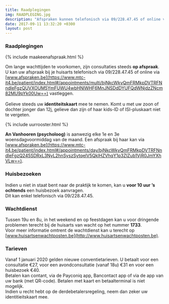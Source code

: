 ```yaml
---
title: Raadplegingen
img: RAADPLEGING.jpg
description: "Afspraken kunnen telefonisch via 09/228.47.45 of online via www.afspraken.be gemaakt worden."
date: 2017-09-11 13:32:20 +0300
layout: post
---
```



### Raadplegingen

{% include maakeenafspraak.html %}

Om lange wachttijden te voorkomen, zijn consultaties steeds **op afspraak**. <br>
U kan uw afspraak bij je huisarts telefonisch via 09/228.47.45 of online via [www.afspraken.be](https://www.mtc-it4.be/patient/index.html#/appointments/multi/bjNkcWkyQmFRMkpDVTRFNndleFgzQUVXOUM5YmFUWU4wbHNlWHF6MnJNSDdDYUFQdWNjdzZNcm82MU9pYk00Uw==) vastleggen.<br> <br>
Gelieve steeds uw **identiteitskaart** mee te nemen. Komt u met uw zoon of dochter jonger dan 12j, gelieve dan zijn of haar kids-ID of ISI-pluskaart niet te vergeten.

{% include uurrooster.html %}

**An Vanhooren (psycholoog)** is aanwezig elke 1e en 3e woensdagvoormiddag van de maand. Een afspraak bij haar kan via   [www.afspraken.be](https://www.mtc-it4.be/patient/index.html#/appointments/day/bjNkcWkyQmFRMkpDVTRFNndleFgzQ245SDRxL3NyL2hnSyszSytqelV5QklHZVhqY1p3ZlZub1VjR0JmYXhVLw==).

### Huisbezoeken

Indien u niet in staat bent naar de praktijk te komen, kan u **voor 10 uur ’s ochtends** een huisbezoek aanvragen. <br>
Dit kan enkel telefonisch via 09/228.47.45.


### Wachtdienst

Tussen 19u en 8u, in het weekend en op feestdagen kan u voor dringende problemen terecht bij de huisarts van wacht op het nummer **1733**. <br>
Voor meer informatie omtrent de wachtdienst kan u terecht op [www.huisartsenwachtposten.be](http://www.huisartsenwachtposten.be).

### Tarieven
Vanaf 1 januari 2020 gelden nieuwe conventietarieven. U betaalt voor een consultatie €27, voor een avondconsultatie (vanaf 18u) €31 en voor een huisbezoek €40. <br>
Betalen kan contant, via de Payconiq app, Bancontact app of via de app van uw bank (met QR-code). Betalen met kaart en betaalterminal is niet mogelijk. <br>
Indien u recht hebt op de derdebetalersregeling, neem dan zeker uw identitieitskaart mee.
